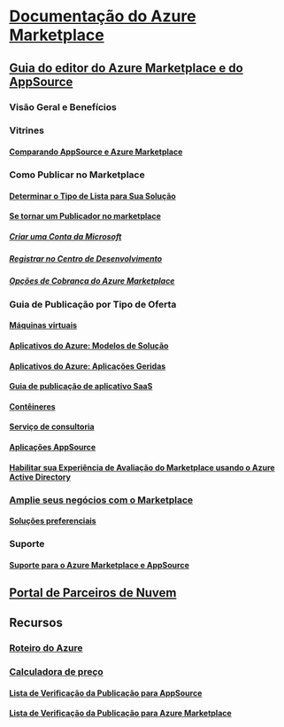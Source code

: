 # [Documentação do Azure Marketplace](index.md)  

## [Guia do editor do Azure Marketplace e do AppSource](./marketplace-publishers-guide.md)  
### Visão Geral e Benefícios  
### Vitrines  
#### [Comparando AppSource e Azure Marketplace](./comparing-appsource-azure-marketplace.md)  

### Como Publicar no Marketplace  
#### [Determinar o Tipo de Lista para Sua Solução](./determine-your-listing-type.md)  
#### [Se tornar um Publicador no marketplace](./become-publisher.md)  
##### [Criar uma Conta da Microsoft](./guidelines.md)
##### [Registrar no Centro de Desenvolvimento](./register-dev-center.md) 
##### [Opções de Cobrança do Azure Marketplace](./billing-options-azure-marketplace.md)  

### Guia de Publicação por Tipo de Oferta 
#### [Máquinas virtuais](./marketplace-virtual-machines.md)
#### [Aplicativos do Azure: Modelos de Solução](./marketplace-solution-templates.md)
#### [Aplicativos do Azure: Aplicações Geridas](./marketplace-managed-apps.md)
#### [Guia de publicação de aplicativo SaaS](./marketplace-saas-applications-technical-publishing-guide.md) 
#### [Contêineres](./marketplace-containers.md)
#### [Serviço de consultoria](./consulting-services.md)  
#### [Aplicações AppSource](./appsource-offer-publishing-guide.md)
#### [Habilitar sua Experiência de Avaliação do Marketplace usando o Azure Active Directory](./enable-trial-using-azure-ad.md)

### [Amplie seus negócios com o Marketplace](./grow-your-business-with-azure-marketplace.md)  
#### [Soluções preferenciais](./preferred-solutions.md) 

### Suporte  
#### [Suporte para o Azure Marketplace e AppSource](./support-azure-marketplace.md)  

## [Portal de Parceiros de Nuvem](./cloud-partner-portal/cloud-partner-portal-what-is-the-cloud-partner-portal.md)  

## Recursos  
### [Roteiro do Azure](https://azure.microsoft.com/roadmap/)  
### [Calculadora de preço](https://azure.microsoft.com/pricing/calculator/)  


#### [Lista de Verificação da Publicação para AppSource](./publishing-checklist-appsource.md)  
#### [Lista de Verificação da Publicação para Azure Marketplace](./publishing-checklist-azure-marketplace.md)  
